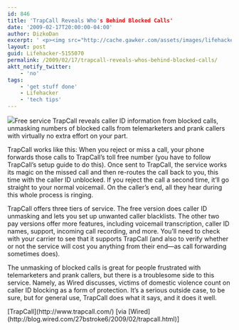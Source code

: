 ```yaml
---
id: 846
title: 'TrapCall Reveals Who's Behind Blocked Calls'
date: '2009-02-17T20:00:00-04:00'
author: DizkoDan
excerpt: ' <p><img src="http://cache.gawker.com/assets/images/lifehacker/2009/02/trapcall.png" width="800" height="170" style="display:block;float:none;" />Free service TrapCall reveals caller ID information from blocked calls, unmasking numbers of blocked calls from telemarketers and prank callers with virtually no extra effort on your part.</p> <p>TrapCall works like this: When you reject or miss a call, your phone forwards those calls to TrapCall''s toll free number (you have to follow TrapCall''s setup guide to do this). Once sent to TrapCall, the service works its magic on the missed call and then re-routes the call back to you, this time with the caller ID unblocked. If you reject the call a second time, it''ll go straight to your normal voicemail. On the caller''s end, all they hear during this whole process is ringing.</p> <p>TrapCall offers three tiers of service. The free version does caller ID unmasking and lets you set up unwanted caller blacklists. The other two pay versions offer more features, including voicemail transcription, caller ID names, support, incoming call recording, and more. You''ll need to check with your carrier to see that it supports TrapCall (and also to verify whether or not the service will cost you anything from their end&mdash;as call forwarding sometimes does).</p> <p>The unmasking of blocked calls is great for people frustrated with telemarketers and prank callers, but there is a troublesome side to this service. Namely, as Wired discusses, victims of domestic violence count on caller ID blocking as a form of protection. It''s a serious outside case, to be sure, but for general use, TrapCall does what it says, and it does it well.</p> <div class="related"><a href="http://www.trapcall.com/">TrapCall</a> [via <a href="http://blog.wired.com/27bstroke6/2009/02/trapcall.html">Wired</a>]</div> '
layout: post
guid: Lifehacker-5155070
permalink: /2009/02/17/trapcall-reveals-whos-behind-blocked-calls/
aktt_notify_twitter:
    - 'no'
tags:
    - 'get stuff done'
    - Lifehacker
    - 'tech tips'
---
```


![](http://cache.gawker.com/assets/images/lifehacker/2009/02/trapcall.png)Free service TrapCall reveals caller ID information from blocked calls, unmasking numbers of blocked calls from telemarketers and prank callers with virtually no extra effort on your part.

TrapCall works like this: When you reject or miss a call, your phone forwards those calls to TrapCall’s toll free number (you have to follow TrapCall’s setup guide to do this). Once sent to TrapCall, the service works its magic on the missed call and then re-routes the call back to you, this time with the caller ID unblocked. If you reject the call a second time, it’ll go straight to your normal voicemail. On the caller’s end, all they hear during this whole process is ringing.

TrapCall offers three tiers of service. The free version does caller ID unmasking and lets you set up unwanted caller blacklists. The other two pay versions offer more features, including voicemail transcription, caller ID names, support, incoming call recording, and more. You’ll need to check with your carrier to see that it supports TrapCall (and also to verify whether or not the service will cost you anything from their end—as call forwarding sometimes does).

The unmasking of blocked calls is great for people frustrated with telemarketers and prank callers, but there is a troublesome side to this service. Namely, as Wired discusses, victims of domestic violence count on caller ID blocking as a form of protection. It’s a serious outside case, to be sure, but for general use, TrapCall does what it says, and it does it well.

<div class="related">[TrapCall](http://www.trapcall.com/) [via [Wired](http://blog.wired.com/27bstroke6/2009/02/trapcall.html)]</div>